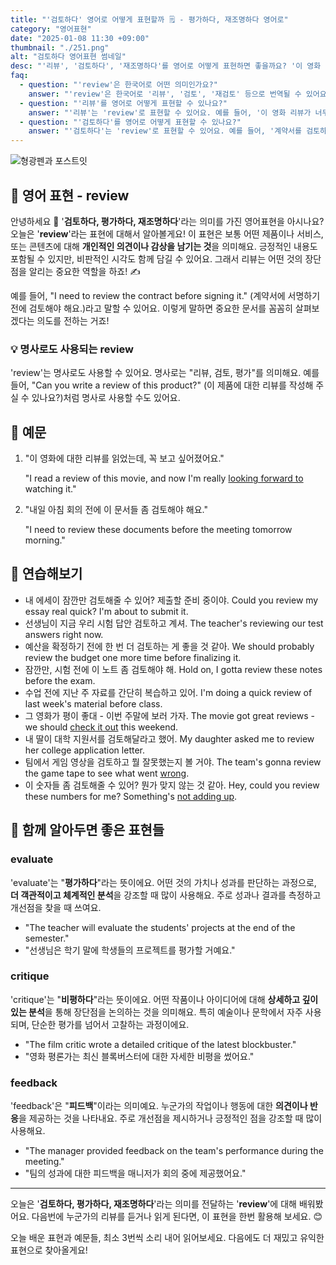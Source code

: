 ```yaml
---
title: "'검토하다' 영어로 어떻게 표현할까 🗒️ - 평가하다, 재조명하다 영어로"
category: "영어표현"
date: "2025-01-08 11:30 +09:00"
thumbnail: "./251.png"
alt: "검토하다 영어표현 썸네일"
desc: "'리뷰', '검토하다', '재조명하다'를 영어로 어떻게 표현하면 좋을까요? '이 영화 리뷰가 너무 재밌어', '계약서를 검토하는 중이야' 등을 영어로 표현하는 법을 배워봅시다. 다양한 예문을 통해서 연습하고 본인의 표현으로 만들어 보세요."
faq:
  - question: "'review'은 한국어로 어떤 의미인가요?"
    answer: "'review'은 한국어로 '리뷰', '검토', '재검토' 등으로 번역될 수 있어요. 어떤 것에 대해 평가하거나 되돌아보는 과정을 나타내는 표현이에요."
  - question: "'리뷰'를 영어로 어떻게 표현할 수 있나요?"
    answer: "'리뷰'는 'review'로 표현할 수 있어요. 예를 들어, '이 영화 리뷰가 너무 재밌어'는 'This movie review is so interesting'으로 말할 수 있어요."
  - question: "'검토하다'를 영어로 어떻게 표현할 수 있나요?"
    answer: "'검토하다'는 'review'로 표현할 수 있어요. 예를 들어, '계약서를 검토하는 중이야'는 'I'm in the process of reviewing the contract'로 말할 수 있어요."
---
```


![형광펜과 포스트잇](./251-1.jpg)

## 🌟 영어 표현 - review

안녕하세요 👋 '**검토하다, 평가하다, 재조명하다**'라는 의미를 가진 영어표현을 아시나요? 오늘은 '**review**'라는 표현에 대해서 알아볼게요! 이 표현은 보통 어떤 제품이나 서비스, 또는 콘텐츠에 대해 **개인적인 의견이나 감상을 남기는 것**을 의미해요. 긍정적인 내용도 포함될 수 있지만, 비판적인 시각도 함께 담길 수 있어요. 그래서 리뷰는 어떤 것의 장단점을 알리는 중요한 역할을 하죠! ✍️

예를 들어, "I need to review the contract before signing it." (계약서에 서명하기 전에 검토해야 해요.)라고 말할 수 있어요. 이렇게 말하면 중요한 문서를 꼼꼼히 살펴보겠다는 의도를 전하는 거죠!

### 💡 명사로도 사용되는 review

'review'는 명사로도 사용할 수 있어요. 명사로는 "리뷰, 검토, 평가"를 의미해요. 예를 들어, "Can you write a review of this product?" (이 제품에 대한 리뷰를 작성해 주실 수 있나요?)처럼 명사로 사용할 수도 있어요.

## 📖 예문

1. "이 영화에 대한 리뷰를 읽었는데, 꼭 보고 싶어졌어요."

   "I read a review of this movie, and now I'm really [looking forward to](/blog/in-english/224.look-forward-to/) watching it."

2. "내일 아침 회의 전에 이 문서들 좀 검토해야 해요."

   "I need to review these documents before the meeting tomorrow morning."

## 💬 연습해보기

<ul data-interactive-list>
  <li data-interactive-item>
    <span data-toggler>내 에세이 잠깐만 검토해줄 수 있어? 제출할 준비 중이야.</span>
    <span data-answer>Could you review my essay real quick? I'm about to submit it.</span>
  </li>
  <li data-interactive-item>
    <span data-toggler>선생님이 지금 우리 시험 답안 검토하고 계셔.</span>
    <span data-answer>The teacher's reviewing our test answers right now.</span>
  </li>
  <li data-interactive-item>
    <span data-toggler>예산을 확정하기 전에 한 번 더 검토하는 게 좋을 것 같아.</span>
    <span data-answer>We should probably review the budget one more time before finalizing it.</span>
  </li>
  <li data-interactive-item>
    <span data-toggler>잠깐만, 시험 전에 이 노트 좀 검토해야 해.</span>
    <span data-answer>Hold on, I gotta review these notes before the exam.</span>
  </li>
  <li data-interactive-item>
    <span data-toggler>수업 전에 지난 주 자료를 간단히 복습하고 있어.</span>
    <span data-answer>I'm doing a quick review of last week's material before class.</span>
  </li>
  <li data-interactive-item>
    <span data-toggler>그 영화가 평이 좋대 - 이번 주말에 보러 가자.</span>
    <span data-answer>The movie got great reviews - we should <a href="/blog/in-english/104check-out/">check it out</a> this weekend.</span>
  </li>
  <li data-interactive-item>
    <span data-toggler>내 딸이 대학 지원서를 검토해달라고 했어.</span>
    <span data-answer>My daughter asked me to review her college application letter.</span>
  </li>
  <li data-interactive-item>
    <span data-toggler>팀에서 게임 영상을 검토하고 뭘 잘못했는지 볼 거야.</span>
    <span data-answer>The team's gonna review the game tape to see what went <a href="/blog/in-english/316.wrong/">wrong</a>.</span>
  </li>
  <li data-interactive-item>
    <span data-toggler>이 숫자들 좀 검토해줄 수 있어? 뭔가 맞지 않는 것 같아.</span>
    <span data-answer>Hey, could you review these numbers for me? Something's <a href="/blog/vocab-1/013.do-not-add-up/">not adding up</a>.</span>
  </li>
</ul>

## 🤝 함께 알아두면 좋은 표현들

### evaluate

'evaluate'는 "**평가하다**"라는 뜻이에요. 어떤 것의 가치나 성과를 판단하는 과정으로, **더 객관적이고 체계적인 분석**을 강조할 때 많이 사용해요. 주로 성과나 결과를 측정하고 개선점을 찾을 때 쓰여요.

- "The teacher will evaluate the students' projects at the end of the semester."
- "선생님은 학기 말에 학생들의 프로젝트를 평가할 거예요."

### critique

'critique'는 "**비평하다**"라는 뜻이에요. 어떤 작품이나 아이디어에 대해 **상세하고 깊이 있는 분석**을 통해 장단점을 논의하는 것을 의미해요. 특히 예술이나 문학에서 자주 사용되며, 단순한 평가를 넘어서 고찰하는 과정이에요.

- "The film critic wrote a detailed critique of the latest blockbuster."
- "영화 평론가는 최신 블록버스터에 대한 자세한 비평을 썼어요."

### feedback

'feedback'은 "**피드백**"이라는 의미예요. 누군가의 작업이나 행동에 대한 **의견이나 반응**을 제공하는 것을 나타내요. 주로 개선점을 제시하거나 긍정적인 점을 강조할 때 많이 사용해요.

- "The manager provided feedback on the team's performance during the meeting."
- "팀의 성과에 대한 피드백을 매니저가 회의 중에 제공했어요."

---

오늘은 '**검토하다, 평가하다, 재조명하다**'라는 의미를 전달하는 '**review**'에 대해 배워봤어요. 다음번에 누군가의 리뷰를 듣거나 읽게 된다면, 이 표현을 한번 활용해 보세요. 😊

오늘 배운 표현과 예문들, 최소 3번씩 소리 내어 읽어보세요. 다음에도 더 재밌고 유익한 표현으로 찾아올게요!

